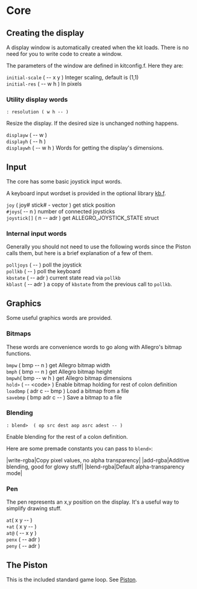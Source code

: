 # Core

## Creating the display

A display window is automatically created when the kit loads. There is no need for you to write code to create a window.

The parameters of the window are defined in kitconfig.f. Here they are:

`initial-scale` \( -- x y \) Integer scaling, default is \(1,1\)   
`initial-res` \( -- w h \) In pixels

### Utility display words

```text
: resolution ( w h -- )
```

Resize the display. If the desired size is unchanged nothing happens.

`displayw` \( -- w \)   
`displayh` \( -- h \)   
`displaywh` \( -- w h \) Words for getting the display's dimensions.

## Input

The core has some basic joystick input words.

A keyboard input wordset is provided in the optional library [kb.f](../lib/kb.md).

`joy` \( joy\# stick\# - vector \) get stick position  
`#joys`\( -- n \) number of connected joysticks   
`joystick[]` \( n -- adr \) get ALLEGRO\_JOYSTICK\_STATE struct

### Internal input words

Generally you should not need to use the following words since the Piston calls them, but here is a brief explanation of a few of them.

`polljoys` \( -- \) poll the joystick   
`pollkb` \( -- \) poll the keyboard   
`kbstate` \( -- adr \) current state read via `pollkb`   
`kblast` \( -- adr \) a copy of `kbstate` from the previous call to `pollkb`.

## Graphics

Some useful graphics words are provided.

### Bitmaps

These words are convenience words to go along with Allegro's bitmap functions.

`bmpw` \( bmp -- n \) get Allegro bitmap width  
`bmph` \( bmp -- n \) get Allegro bitmap height  
`bmpwh`\( bmp -- w h \) get Allegro bitmap dimensions   
`hold>` \( -- &lt;code&gt; \) Enable bitmap holding for rest of colon definition   
`loadbmp` \( adr c -- bmp \) Load a bitmap from a file   
`savebmp` \( bmp adr c -- \) Save a bitmap to a file

### Blending

```text
: blend>  ( op src dest aop asrc adest -- )
```

Enable blending for the rest of a colon definition.

Here are some premade constants you can pass to `blend>`:

\|write-rgba\|Copy pixel values, no alpha transparency\| \|add-rgba\|Additive blending, good for glowy stuff\| \|blend-rgba\|Default alpha-transparency mode\|

### Pen

The pen represents an x,y position on the display. It's a useful way to simplify drawing stuff.

`at`\( x y -- \)   
`+at` \( x y -- \)   
`at@` \( -- x y \)  
`penx` \( -- adr \)   
`peny` \( -- adr \)

## The Piston

This is the included standard game loop. See [Piston](piston.md).

